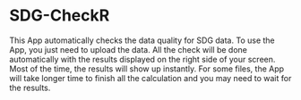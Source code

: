 # SDG-CheckR
This App automatically checks the data quality for SDG data. 
To use the App, you just need to upload the data. All the check will be done automatically with the results displayed on the right side of your screen. Most of the time, the results will show up instantly. For some files, the App will take longer time to finish all the calculation and you may need to wait for the results.
